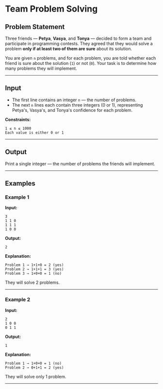 # Team Problem Solving

## Problem Statement

Three friends — **Petya**, **Vasya**, and **Tonya** — decided to form a team and participate in programming contests. They agreed that they would solve a problem **only if at least two of them are sure** about its solution.

You are given `n` problems, and for each problem, you are told whether each friend is sure about the solution (`1`) or not (`0`). Your task is to determine how many problems they will implement.

---

## Input

* The first line contains an integer `n` — the number of problems.
* The next `n` lines each contain three integers (0 or 1), representing Petya's, Vasya's, and Tonya's confidence for each problem.

**Constraints:**

```
1 ≤ n ≤ 1000
Each value is either 0 or 1
```

---

## Output

Print a single integer — the number of problems the friends will implement.

---

## Examples

### Example 1

**Input:**

```
3
1 1 0
1 1 1
1 0 0
```

**Output:**

```
2
```

**Explanation:**

```
Problem 1 → 1+1+0 = 2 (yes)
Problem 2 → 1+1+1 = 3 (yes)
Problem 3 → 1+0+0 = 1 (no)
```

They will solve 2 problems.

---

### Example 2

**Input:**

```
2
1 0 0
0 1 1
```

**Output:**

```
1
```

**Explanation:**

```
Problem 1 → 1+0+0 = 1 (no)
Problem 2 → 0+1+1 = 2 (yes)
```

They will solve only 1 problem.

---
